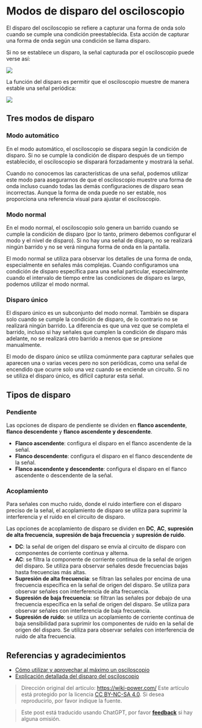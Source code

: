 # Modos de disparo del osciloscopio

El disparo del osciloscopio se refiere a capturar una forma de onda solo cuando se cumple una condición preestablecida. Esta acción de capturar una forma de onda según una condición se llama disparo.

Si no se establece un disparo, la señal capturada por el osciloscopio puede verse así:

![](https://img.wiki-power.com/d/wiki-media/img/20211217170753.png)

La función del disparo es permitir que el osciloscopio muestre de manera estable una señal periódica:

![](https://img.wiki-power.com/d/wiki-media/img/20211217170904.png)

## Tres modos de disparo

### Modo automático

En el modo automático, el osciloscopio se dispara según la condición de disparo. Si no se cumple la condición de disparo después de un tiempo establecido, el osciloscopio se disparará forzadamente y mostrará la señal.

Cuando no conocemos las características de una señal, podemos utilizar este modo para asegurarnos de que el osciloscopio muestre una forma de onda incluso cuando todas las demás configuraciones de disparo sean incorrectas. Aunque la forma de onda puede no ser estable, nos proporciona una referencia visual para ajustar el osciloscopio.

### Modo normal

En el modo normal, el osciloscopio solo genera un barrido cuando se cumple la condición de disparo (por lo tanto, primero debemos configurar el modo y el nivel de disparo). Si no hay una señal de disparo, no se realizará ningún barrido y no se verá ninguna forma de onda en la pantalla.

El modo normal se utiliza para observar los detalles de una forma de onda, especialmente en señales más complejas. Cuando configuramos una condición de disparo específica para una señal particular, especialmente cuando el intervalo de tiempo entre las condiciones de disparo es largo, podemos utilizar el modo normal.

### Disparo único

El disparo único es un subconjunto del modo normal. También se dispara solo cuando se cumple la condición de disparo, de lo contrario no se realizará ningún barrido. La diferencia es que una vez que se completa el barrido, incluso si hay señales que cumplen la condición de disparo más adelante, no se realizará otro barrido a menos que se presione manualmente.

El modo de disparo único se utiliza comúnmente para capturar señales que aparecen una o varias veces pero no son periódicas, como una señal de encendido que ocurre solo una vez cuando se enciende un circuito. Si no se utiliza el disparo único, es difícil capturar esta señal.

## Tipos de disparo

### Pendiente

Las opciones de disparo de pendiente se dividen en **flanco ascendente**, **flanco descendente** y **flanco ascendente y descendente**.

- **Flanco ascendente**: configura el disparo en el flanco ascendente de la señal.
- **Flanco descendente**: configura el disparo en el flanco descendente de la señal.
- **Flanco ascendente y descendente**: configura el disparo en el flanco ascendente o descendente de la señal.

### Acoplamiento

Para señales con mucho ruido, donde el ruido interfiere con el disparo preciso de la señal, el acoplamiento de disparo se utiliza para suprimir la interferencia y el ruido en el circuito de disparo.

Las opciones de acoplamiento de disparo se dividen en **DC**, **AC**, **supresión de alta frecuencia**, **supresión de baja frecuencia** y **supresión de ruido**.

- **DC**: la señal de origen del disparo se envía al circuito de disparo con componentes de corriente continua y alterna.
- **AC**: se filtra la componente de corriente continua de la señal de origen del disparo. Se utiliza para observar señales desde frecuencias bajas hasta frecuencias más altas.
- **Supresión de alta frecuencia**: se filtran las señales por encima de una frecuencia específica en la señal de origen del disparo. Se utiliza para observar señales con interferencia de alta frecuencia.
- **Supresión de baja frecuencia**: se filtran las señales por debajo de una frecuencia específica en la señal de origen del disparo. Se utiliza para observar señales con interferencia de baja frecuencia.
- **Supresión de ruido**: se utiliza un acoplamiento de corriente continua de baja sensibilidad para suprimir los componentes de ruido en la señal de origen del disparo. Se utiliza para observar señales con interferencia de ruido de alta frecuencia.

## Referencias y agradecimientos

- [Cómo utilizar y aprovechar al máximo un osciloscopio](https://picture.iczhiku.com/weixin/message1596191922308.html)
- [Explicación detallada del disparo del osciloscopio](https://zhuanlan.zhihu.com/p/101922570)

> Dirección original del artículo: <https://wiki-power.com/>
> Este artículo está protegido por la licencia [CC BY-NC-SA 4.0](https://creativecommons.org/licenses/by/4.0/deed.zh). Si desea reproducirlo, por favor indique la fuente.

> Este post está traducido usando ChatGPT, por favor [**feedback**](https://github.com/linyuxuanlin/Wiki_MkDocs/issues/new) si hay alguna omisión.